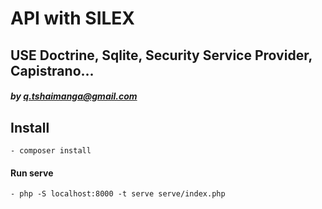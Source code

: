 # API with SILEX

## USE Doctrine, Sqlite, Security Service Provider, Capistrano...
##### by q.tshaimanga@gmail.com

## Install
    - composer install

#### Run serve
    - php -S localhost:8000 -t serve serve/index.php

